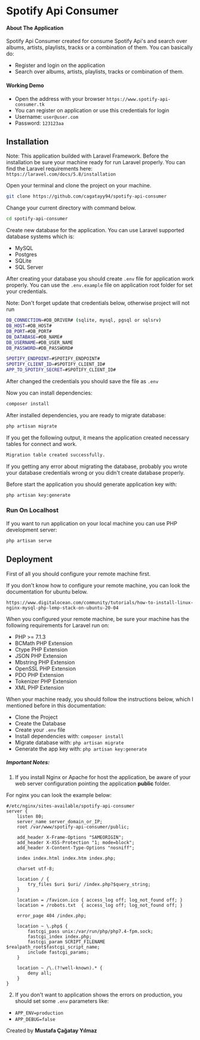 # Spotify Api Consumer
#### About The Application
Spotify Api Consumer created for consume Spotify Api's and search over albums, artists, playlists, tracks or a combination of them. 
You can basically do:
  - Register and login on the application
  - Search over albums, artists, playlists, tracks or combination of them.

#### Working Demo
  - Open the address with your browser `https://www.spotify-api-consumer.tk`
  - You can register on application or use this credentials for login
  - Username: `user@user.com`
  - Password: `123123aa`

## Installation

Note: This application builded with Laravel Framework. Before the installation be sure your machine ready for run Laravel properly. You can find the Laravel requirements here: `https://laravel.com/docs/5.8/installation`

Open your terminal and clone the project on your machine.
```sh
git clone https://github.com/cagatayy94/spotify-api-consumer
```
Change your current directory with command below.
```sh
cd spotify-api-consumer
```
Create new database for the application. You can use Laravel supported database systems which is:
 - MySQL
 - Postgres
 - SQLite
 - SQL Server

After creating your database you should create `.env` file for application work properly. You can use the `.env.example` file on application root folder for set your credentials.

Note: Don't forget update that credentials below, otherwise project will not run
```sh
DB_CONNECTION=#DB_DRIVER# (sqlite, mysql, pgsql or sqlsrv)
DB_HOST=#DB_HOST#
DB_PORT=#DB_PORT#
DB_DATABASE=#DB_NAME#
DB_USERNAME=#DB_USER_NAME
DB_PASSWORD=#DB_PASSWORD#

SPOTIFY_ENDPOINT=#SPOTIFY_ENDPOINT#
SPOTIFY_CLIENT_ID=#SPOTIFY_CLIENT_ID#
APP_TO_SPOTIFY_SECRET=#SPOTIFY_CLIENT_ID#
```

After changed the credentials you should save the file as `.env`

Now you can install dependencies:
```sh
composer install
```

After installed dependencies, you are ready to migrate database:
```sh
php artisan migrate
```
If you get the following output, it means the application created necessary tables for connect and work.
```sh
Migration table created successfully.
```
If you getting any error about migrating the database, probably you wrote your database credentials wrong or you didn't create database properly.

Before start the application you should generate application key with:
```sh
php artisan key:generate
```

### Run On Localhost
If you want to run application on your local machine you can use PHP development server:
```sh
php artisan serve
```

## Deployment 

First of all you should configure your remote machine first.

If you don't know how to configure your remote machine, you can look the documentation for ubuntu below.

`https://www.digitalocean.com/community/tutorials/how-to-install-linux-nginx-mysql-php-lemp-stack-on-ubuntu-20-04`

When you configured your remote machine, be sure your machine has the following requirements for Laravel run on:
 - PHP >= 7.1.3
 - BCMath PHP Extension
 - Ctype PHP Extension
 - JSON PHP Extension
 - Mbstring PHP Extension
 - OpenSSL PHP Extension
 - PDO PHP Extension
 - Tokenizer PHP Extension
 - XML PHP Extension

When your machine ready, you should follow the instructions below, which I mentioned before in this documentation:
 - Clone the Project
 - Create the Database
 - Create your `.env` file
 - Install dependencies with: `composer install`
 - Migrate database with: `php artisan migrate`
 - Generate the app key with: `php artisan key:generate`

##### Important Notes:
 1.  If you install Nginx or Apache for host the application, be aware of your web server configuration pointing the application **public** folder.

For nginx you can look the example below:

```nginx
#/etc/nginx/sites-available/spotify-api-consumer
server {
    listen 80;
    server_name server_domain_or_IP;
    root /var/www/spotify-api-consumer/public;

    add_header X-Frame-Options "SAMEORIGIN";
    add_header X-XSS-Protection "1; mode=block";
    add_header X-Content-Type-Options "nosniff";

    index index.html index.htm index.php;

    charset utf-8;

    location / {
        try_files $uri $uri/ /index.php?$query_string;
    }

    location = /favicon.ico { access_log off; log_not_found off; }
    location = /robots.txt  { access_log off; log_not_found off; }

    error_page 404 /index.php;

    location ~ \.php$ {
        fastcgi_pass unix:/var/run/php/php7.4-fpm.sock;
        fastcgi_index index.php;
        fastcgi_param SCRIPT_FILENAME $realpath_root$fastcgi_script_name;
        include fastcgi_params;
    }

    location ~ /\.(?!well-known).* {
        deny all;
    }
}
```

 2. If you don't want to application shows the errors on production, you should set some `.env` parameters like:
 - `APP_ENV=production` 
 - `APP_DEBUG=false`

Created by **Mustafa Çağatay Yılmaz**